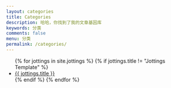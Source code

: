 ```yaml
---
layout: categories
title: Categories
description: 哈哈，你找到了我的文章基因库
keywords: 分类
comments: false
menu: 分类
permalink: /categories/
---
```


<section class="container posts-content">
<ul class="listing">
{% for jottings in site.jottings %}
{% if jottings.title != "Jottings Template" %}
<li class="listing-item"><a href="{{ site.url }}{{ jottings.url }}">{{ jottings.title }}</a></li>
{% endif %}
{% endfor %}
</ul>
</section>
<!-- /section.content6 -->